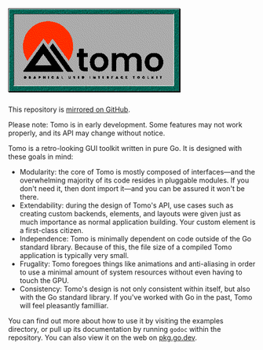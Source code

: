 # ![tomo](assets/banner.png)

This repository is [mirrored on GitHub](https://github.com/sashakoshka/tomo).

Please note: Tomo is in early development. Some features may not work properly,
and its API may change without notice.

Tomo is a retro-looking GUI toolkit written in pure Go. It is designed with
these goals in mind:

- Modularity: the core of Tomo is mostly composed of interfaces—and the
overwhelming majority of its code resides in pluggable modules. If you don't
need it, then dont import it—and you can be assured it won't be there.
- Extendability: during the design of Tomo's API, use cases such as creating
custom backends, elements, and layouts were given just as much importance as
normal application building. Your custom element is a first-class citizen.
- Independence: Tomo is minimally dependent on code outside of the Go
standard library. Because of this, the file size of a compiled Tomo application
is typically very small.
- Frugality: Tomo foregoes things like animations and anti-aliasing in order to
use a minimal amount of system resources without even having to touch the GPU.
- Consistency: Tomo's design is not only consistent within itself, but also
with the Go standard library. If you've worked with Go in the past, Tomo will
feel pleasantly familliar.

You can find out more about how to use it by visiting the examples directory,
or pull up its documentation by running `godoc` within the repository. You can
also view it on the web on
 [pkg.go.dev](https://pkg.go.dev/git.tebibyte.media/sashakoshka/tomo).
